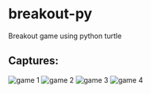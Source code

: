 # breakout-py

Breakout game using python turtle

## Captures:

![game 1](https://ivanotes.s3.amazonaws.com/img/0035-breakout-03.png)
![game 2](https://ivanotes.s3.amazonaws.com/img/0036-breakout-02.png)
![game 3](https://ivanotes.s3.amazonaws.com/img/0037-breakout-03.png)
![game 4](https://ivanotes.s3.amazonaws.com/img/0038-breakout-04.png)